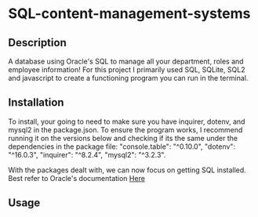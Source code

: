 # SQL-content-management-systems

## Description
A database using Oracle's SQL to manage all your department, roles and employee information! For this project I primarily used SQL, SQLite, SQL2 and javascript to create a functioning program you can run in the terminal. 

## Installation
To install, your going to need to make sure you have inquirer, dotenv, and mysql2 in the package.json. To ensure the program works, I recommend running it on the versions below and checking if its the same under the dependencies in the package file: 
"console.table": "^0.10.0",
    "dotenv": "^16.0.3",
    "inquirer": "^8.2.4",
    "mysql2": "^3.2.3".
    
 With the packages dealt with, we can now focus on getting SQL installed. Best refer to Oracle's documentation [Here](https://www.google.com "here")

## Usage

